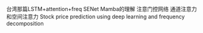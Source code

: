 台湾那篇LSTM+attention+freq
SENet
Mamba的理解
注意门控网络
通道注意力和空间注意力
Stock price prediction using deep learning and frequency decomposition